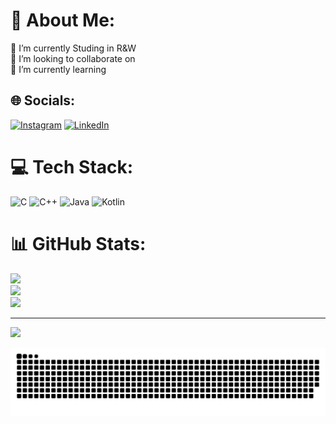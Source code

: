 # 💫 About Me:
🔭 I’m currently Studing in R&W<br>👯 I’m looking to collaborate on<br>🌱 I’m currently learning


## 🌐 Socials:
[![Instagram](https://img.shields.io/badge/Instagram-%23E4405F.svg?logo=Instagram&logoColor=white)](https://instagram.com/itz_sanjayparmar) [![LinkedIn](https://img.shields.io/badge/LinkedIn-%230077B5.svg?logo=linkedin&logoColor=white)](https://linkedin.com/in/sanjay-parmar-1b226b274) 

# 💻 Tech Stack:
![C](https://img.shields.io/badge/c-%2300599C.svg?style=for-the-badge&logo=c&logoColor=white) ![C++](https://img.shields.io/badge/c++-%2300599C.svg?style=for-the-badge&logo=c%2B%2B&logoColor=white) ![Java](https://img.shields.io/badge/java-%23ED8B00.svg?style=for-the-badge&logo=java&logoColor=white) ![Kotlin](https://img.shields.io/badge/kotlin-%230095D5.svg?style=for-the-badge&logo=kotlin&logoColor=white)
# 📊 GitHub Stats:
![](https://github-readme-stats.vercel.app/api?username=sanjayparmar143&theme=dark&hide_border=false&include_all_commits=true&count_private=true)<br/>
![](https://github-readme-streak-stats.herokuapp.com/?user=sanjayparmar143&theme=dark&hide_border=false)<br/>
![](https://github-readme-stats.vercel.app/api/top-langs/?username=sanjayparmar143&theme=dark&hide_border=false&include_all_commits=true&count_private=true&layout=compact)

---
[![](https://visitcount.itsvg.in/api?id=sanjayparmar143&icon=5&color=6)](https://visitcount.itsvg.in)

<!-- Proudly created with GPRM ( https://gprm.itsvg.in ) -->

<!--- snake -->
<div align="center">
  <img  src="https://github.com/1999AZZAR/1999AZZAR/blob/main/resources/img/grid-snake.svg"
       alt="snake" /></a>
</div>

